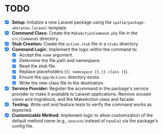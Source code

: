 # TODO

- [x] **Setup:** Initialize a new Laravel package using the `spatie/package-skeleton-laravel` template.
- [x] **Command Class:** Create the `MakeActionCommand.php` file in the `src/Commands` directory.
- [x] **Stub Creation:** Create the `action.stub` file in a `stubs` directory.
- [x] **Command Logic:** Implement the logic within the command to:
    - [x] Accept the `name` argument.
    - [x] Determine the file path and namespace.
    - [x] Read the stub file.
    - [x] Replace placeholders (`{{ namespace }}`, `{{ class }}`).
    - [x] Ensure the `app/Actions` directory exists.
    - [x] Write the new class file to the destination.
- [x] **Service Provider:** Register the acommand in the package's service provider to make it available to Laravel applications. Remove unused views and migrations, and the MakeAction class and facade.
- [x] **Testing:** Write unit and feature tests to verify the command works as expected.
- [x] **Customizable Method:** Implement logic to allow customization of the default method name (e.g., `execute` instead of `handle`) via the package's config file.
